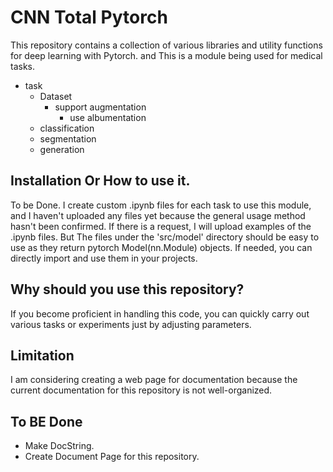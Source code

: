 # CNN Total Pytorch

This repository contains a collection of various libraries and utility functions for deep learning with Pytorch. and This is a module being used for medical tasks.
  - task
    - Dataset
      - support augmentation
        - use albumentation
    - classification
    - segmentation
    - generation

## Installation Or How to use it.

To be Done. I create custom .ipynb files for each task to use this module, and I haven't uploaded any files yet because the general usage method hasn't been confirmed. If there is a request, I will upload examples of the .ipynb files.
But The files under the 'src/model' directory should be easy to use as they return pytorch Model(nn.Module) objects. If needed, you can directly import and use them in your projects.

## Why should you use this repository?
If you become proficient in handling this code, you can quickly carry out various tasks or experiments just by adjusting parameters.

## Limitation
I am considering creating a web page for documentation because the current documentation for this repository is not well-organized.

## To BE Done
- Make DocString.
- Create Document Page for this repository.